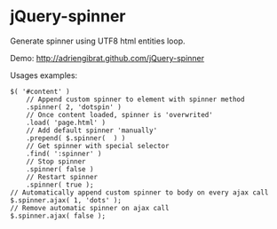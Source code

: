 jQuery-spinner
==============

Generate spinner using UTF8 html entities loop.

Demo: http://adriengibrat.github.com/jQuery-spinner

Usages examples:
```
$( '#content' )
	// Append custom spinner to element with spinner method
	.spinner( 2, 'dotspin' )
	// Once content loaded, spinner is 'overwrited'
	.load( 'page.html' )
	// Add default spinner 'manually'
	.prepend( $.spinner(  ) )
	// Get spinner with special selector
	.find( ':spinner' )
	// Stop spinner
	.spinner( false )
	// Restart spinner
	.spinner( true );
// Automatically append custom spinner to body on every ajax call
$.spinner.ajax( 1, 'dots' );
// Remove automatic spinner on ajax call
$.spinner.ajax( false );
